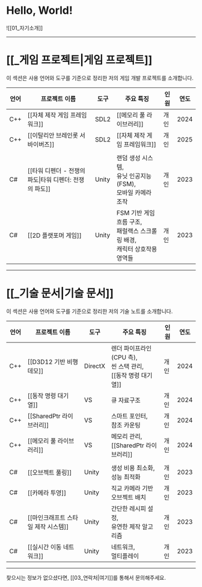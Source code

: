 # **Hello, World!**
![[01_자기소개]]

---
# **[[_게임 프로젝트|게임 프로젝트]]**
이 섹션은 사용 언어와 도구를 기준으로 정리한 저의 게임 개발 프로젝트를 소개합니다.

| **언어** | **프로젝트 이름**                         | **도구** | **주요 특징**                                           | **인원** | **연도** |
| ------ | ----------------------------------- | ------ | --------------------------------------------------- | ------ | ------ |
| C++    | [[자체 제작 게임 프레임워크]]                  | SDL2   | [[메모리 풀 라이브러리]]                                     | 개인     | 2024   |
| C++    | [[이탈리안 브레인롯 서바이버즈]]                 | SDL2   | [[자체 제작 게임 프레임워크]]                                  | 개인     | 2025   |
|        |                                     |        |                                                     |        |        |
| C#     | [[타워 디펜더 - 전쟁의 파도\|타워 디펜더: 전쟁의 파도]] | Unity  | 랜덤 생성 시스템, <br>유닛 인공지능 (FSM), <br>모바일 카메라 조작        | 개인     | 2023   |
| C#     | [[2D 플랫포머 게임]]                      | Unity  | FSM 기반 게임 흐름 구조, <br>패럴랙스 스크롤링 배경, <br>캐릭터 상호작용 영역들 | 개인     | 2023   |

---
# **[[_기술 문서|기술 문서]]**
이 섹션은 사용 언어와 도구를 기준으로 정리한 저의 기술 노트를 소개합니다.

| **언어** | **프로젝트 이름**           | **도구**  | **주요 특징**                                        | **인원** | **연도** |
| ------ | --------------------- | ------- | ------------------------------------------------ | ------ | ------ |
| C++    | [[D3D12 기반 비행 데모]]    | DirectX | 렌더 파이프라인 (CPU 측), <br>씬 스택 관리, <br>[[동작 명령 대기열]] | 개인     | 2024   |
| C++    | [[동작 명령 대기열]]         | VS      | 큐 자료구조                                           | 개인     | 2024   |
| C++    | [[SharedPtr 라이브러리]]   | VS      | 스마트 포인터, <br>참조 카운팅                              | 개인     | 2024   |
| C++    | [[메모리 풀 라이브러리]]       | VS      | 메모리 관리, <br>[[SharedPtr 라이브러리]]                  | 개인     | 2024   |
|        |                       |         |                                                  |        |        |
| C#     | [[오브젝트 풀링]]           | Unity   | 생성 비용 최소화, <br>성능 최적화                            | 개인     | 2023   |
| C#     | [[카메라 투영]]            | Unity   | 직교 카메라 기반 오브젝트 배치                                | 개인     | 2023   |
| C#     | [[마인크래프트 스타일 제작 시스템]] | Unity   | 간단한 레시피 설정, <br>유연한 제작 알고리즘                      | 개인     | 2023   |
| C#     | [[실시간 이동 네트워크]]       | Unity   | 네트워크, <br>멀티플레이                                  | 개인     | 2023   |

---
찾으시는 정보가 없으셨다면, [[03_연락처|여기]]를 통해서 문의해주세요.